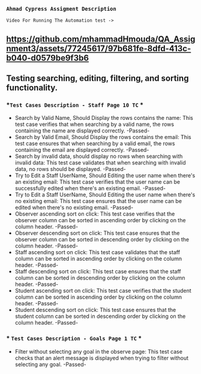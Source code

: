 ### `Ahmad Cypress Assigment Description`
`Video For Running The Automation test ->`

https://github.com/mhammadHmouda/QA_Assignment3/assets/77245617/97b681fe-8dfd-413c-b040-d0579be9f3b6
----------------------------------------------------------------------------------------------------------------------------------


## Testing searching, editing, filtering, and sorting functionality.

 ### *`Test Cases Description - Staff Page 10 TC` *
 - Search by Valid Name, Should Display the rows contains the name: This test case verifies that when searching by a valid name, the rows containing the name are displayed correctly. -Passed-
 - Search by Valid Email, Should Display the rows contains the email: This test case ensures that when searching by a valid email, the rows containing the email are displayed correctly. -Passed-
 - Search by invalid data, should display no rows when searching with invalid data: This test case validates that when searching with invalid data, no rows should be displayed. -Passed-
 - Try to Edit a Staff UserName, Should Editing the user name when there's an existing email: This test case verifies that the user name can be successfully edited when there's an existing email. -Passed-
 - Try to Edit a Staff UserName, Should Editing the user name when there's no existing email: This test case ensures that the user name can be edited when there's no existing email. -Passed-
 - Observer ascending sort on click: This test case verifies that the observer column can be sorted in ascending order by clicking on the column header. -Passed-
 - Observer descending sort on click: This test case ensures that the observer column can be sorted in descending order by clicking on the column header. -Passed-
 - Staff ascending sort on click: This test case validates that the staff column can be sorted in ascending order by clicking on the column header. -Passed-
 - Staff descending sort on click: This test case ensures that the staff column can be sorted in descending order by clicking on the column header. -Passed-
 - Student ascending sort on click: This test case verifies that the student column can be sorted in ascending order by clicking on the column header. -Passed-
 - Student descending sort on click: This test case ensures that the student column can be sorted in descending order by clicking on the column header. -Passed-

 ### * `Test Cases Description - Goals Page 1 TC` *
  - Filter without selecting any goal in the observe page: This test case checks that an alert message is displayed when trying to filter without selecting any goal. -Passed-
